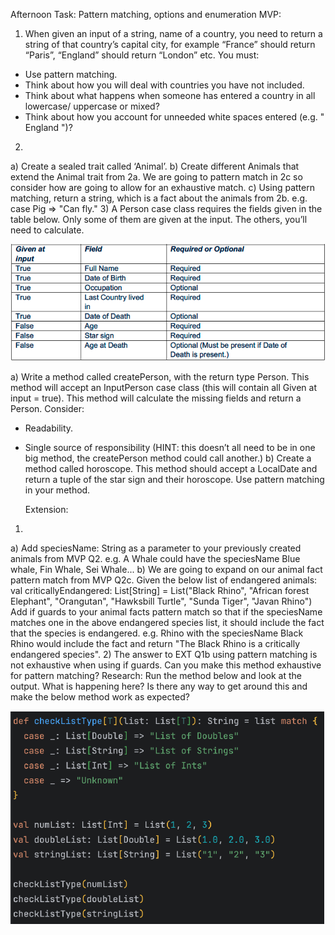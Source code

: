 Afternoon Task: Pattern matching, options and enumeration
MVP:
1) When given an input of a string, name of a country, you need to return a string of that
   country’s capital city, for example “France” should return “Paris”, “England” should return
   “London” etc.
   You must:
- Use pattern matching.
- Think about how you will deal with countries you have not included.
- Think about what happens when someone has entered a country in all lowercase/
  uppercase or mixed?
- Think about how you account for unneeded white spaces entered (e.g. " England ")?
2)
a) Create a sealed trait called ‘Animal’.
b) Create different Animals that extend the Animal trait from 2a. We are going to pattern
match in 2c so consider how are going to allow for an exhaustive match.
c) Using pattern matching, return a string, which is a fact about the animals from 2b.
e.g. case Pig => "Can fly."
3) A Person case class requires the fields given in the table below. Only some of them are given
   at the input. The others, you’ll need to calculate.

![Screenshot 2025-02-20 at 16.12.16.png](Screenshot%202025-02-20%20at%2016.12.16.png)

   a) Write a method called createPerson, with the return type Person. This method will accept
   an InputPerson case class (this will contain all Given at input = true). This method will
   calculate the missing fields and return a Person.
   Consider:
- Readability.
- Single source of responsibility (HINT: this doesn’t all need to be in one big method, the
  createPerson method could call another.)
  b) Create a method called horoscope. This method should accept a LocalDate and return a
  tuple of the star sign and their horoscope. Use pattern matching in your method.

  Extension:
1)
a) Add speciesName: String as a parameter to your previously created animals from MVP
Q2. e.g. A Whale could have the speciesName Blue whale, Fin Whale, Sei Whale...
b) We are going to expand on our animal fact pattern match from MVP Q2c.
Given the below list of endangered animals:
val criticallyEndangered: List[String] = List("Black Rhino", "African forest Elephant",
"Orangutan", "Hawksbill Turtle", "Sunda Tiger", "Javan Rhino")
Add if guards to your animal facts pattern match so that if the speciesName matches one
in the above endangered species list, it should include the fact that the species is
endangered.
e.g. Rhino with the speciesName Black Rhino would include the fact and return "The
Black Rhino is a critically endangered species".
2) The answer to EXT Q1b using pattern matching is not exhaustive when using if guards. Can
   you make this method exhaustive for pattern matching?
   Research:
   Run the method below and look at the output.
   What is happening here?
   Is there any way to get around this and make the below method work as expected?

![Screenshot 2025-02-20 at 16.24.41.png](Screenshot%202025-02-20%20at%2016.24.41.png)